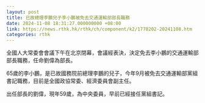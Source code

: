 ```yaml
---
layout: post
title: 已故總理李鵬兒子李小鵬被免去交通運輸部部長職務
date: 2024-11-08 18:31:27.000000000 +08:00
link: https://news.rthk.hk/rthk/ch/component/k2/1778202-20241108.htm
categories: rthk
---
```


全國人大常委會會議下午在北京閉幕，會議經表決，決定免去李小鵬的交通運輸部部長職務，任命劉偉為部長。

65歲的李小鵬，是已故國務院前總理李鵬的兒子，今年9月被免去交通運輸部黨組書記職務，目前是全國政協常委、經濟委員會副主任。

出任部長的劉偉，現年59歲，為中央委員，早前已經接任黨組書記。
